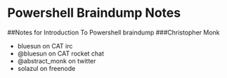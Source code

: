 # Powershell Braindump Notes
##Notes for Introduction To Powershell braindump
###Christopher Monk
* bluesun on CAT irc
* @bluesun on CAT rocket chat
* @abstract_monk on twitter
* solazul on freenode
